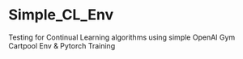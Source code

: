 # Simple_CL_Env
Testing for Continual Learning algorithms using simple OpenAI Gym Cartpool Env &amp; Pytorch Training
